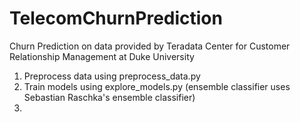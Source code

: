 # TelecomChurnPrediction
Churn Prediction on data provided by Teradata Center for Customer Relationship Management at Duke University

1. Preprocess data using preprocess_data.py
2. Train models using explore_models.py (ensemble classifier uses Sebastian Raschka's ensemble classifier)
3. 
